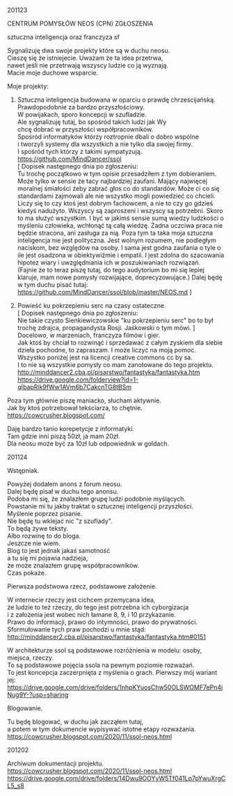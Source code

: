   
201123  
  
CENTRUM POMYSŁÓW NEOS (CPN)
ZGŁOSZENIA
  
sztuczna inteligencja oraz franczyza sf  
  
Sygnalizuję dwa swoje projekty które są w duchu neosu.  
Cieszę się że istniejecie. Uważam że ta idea przetrwa,   
nawet jeśli nie przetrwają wszyscy ludzie co ją wyznają.  
Macie moje duchowe wsparcie.  
  
Moje projekty:  
  
1. Sztuczna inteligencja budowana w oparciu o prawdę chrześcijańską.  
Prawdopodobnie za bardzo przyszłościowy.   
W powijakach, sporo koncepcji w szufladzie.  
Ale sygnalizuję tutaj, bo spośród takich ludzi jak Wy   
chcę dobrać w przyszłości współpracowników.  
Spośród informatyków którzy roztropnie dbali o dobro wspólne  
i tworzyli systemy dla wszystkich a nie tylko dla swojej firmy.  
I spośród tych którzy z takimi sympatyzują.  
https://github.com/MindDancer/ssol  
[ Dopisek następnego dnia po zgłoszeniu:  
Tu trochę początkowo w tym opisie przesadziłem z tym dobieraniem. Może tylko w sensie że tacy najbardziej zaufani. Mający najwięcej moralnej śmiałości żeby zabrać głos co do standardów. Może ci co się standardami zajmowali ale nie wszystko mogli powiedzieć co chcieli. Liczy się to czy ktoś jest dobrym fachowcem, a nie to czy go gdzieś kiedyś nadużyto. Wszyscy są zaproszeni i wszyscy są potrzebni. Skoro to ma służyć wszystkim. I być w jakimś sensie sumą wiedzy ludzkości o myśleniu człowieka, wchłonąć tą całą wiedzę. Żadna uczciwa praca nie będzie stracona, ani zasługa za nią. Poza tym ta taka moja sztuczna inteligencja nie jest polityczna. Jest wolnym rozumem, nie podległym naciskom, bez względów na osoby. I sama jest godna zaufania o tyle o ile jest osadzona w obiektywiźmie i empatii. I jest zdolna do szacowania hipotez wiary i uwzględniania ich w poszukiwaniach rozwiązań.  
(Fajnie że to teraz piszę tutaj, do tego audytorium bo mi się lepiej klaruje, mam nowe pomysły rozwijające, doprecyzowujące.) Dalej będę w tym duchu pisać tutaj: https://github.com/MindDancer/ssol/blob/master/NEOS.md ]  
  
2. Powieść ku pokrzepieniu serc na czasy ostateczne.  
[ Dopisek następnego dnia po zgłoszeniu:  
Nie takie czysto Sienkiewiczowskie "ku pokrzepieniu serc" bo to był trochę zdrajca, propagandysta Rosji. Jaśkowski o tym mówi. ]   
Docelowo, w marzeniach, franczyza filmów i gier.  
Jak ktoś by chciał to rozwinąć i sprzedawać z całym zyskiem dla siebie dzieła pochodne, to zapraszam. I może liczyć na moją pomoc.  
Wszystko poniżej jest na licencji creative commons cc by sa.  
I to nie są wszystkie pomysły co mam zanotowane do tego projektu.  
http://minddancer2.cba.pl/pisarstwo/fantastyka/fantastyka.htm  
https://drive.google.com/folderview?id=1-qIbapRik9fWw1AVm6b7CakcnTG8tBSm  
  
Poza tym głównie piszę maniacko, słucham aktywnie.  
Jak by ktoś potrzebował tekściarza, to chętnie.  
https://cowcrusher.blogspot.com/  
  
Daję bardzo tanio korepetycje z informatyki.  
Tam gdzie inni piszą 50zł, ja mam 20zł.  
Dla neosu może być za 10zł lub odpowiednik w goldach.  

201124  
  
Wstępniak.   
  
Powyżej dodałem anons z forum neosu.  
Dalej będę pisał w duchu tego anonsu.  
Podoba mi się, że znalazłem grupę ludzi podobnie myślących.  
Powstanie mi tu jakby traktat o sztucznej inteligencji przyszłości.  
Myślenie poprzez pisanie.  
Nie będę tu wklejać nic "z szuflady".  
To będą żywe teksty.  
Albo rozwinę to do bloga.  
Jeszcze nie wiem.  
Blog to jest jednak jakaś samotność  
a tu się mi pojawia nadzieja,   
że może znalazłem grupę współpracowników.  
Czas pokaże.  
  
Pierwsza podstwowa rzecz, podstawowe założenie.  
  
W internecie rzeczy jest cichcem przemycana idea,  
że ludzie to też rzeczy, do tego jest potrzebna ich cyborgizacja  
i z założenia jest wobec nich łamane 8, 9, i 10 przykazanie.  
Prawo do informacji, prawo do intymności, prawo do prywatności.  
Sformułowanie tych praw pochodzi u mnie stąd:  
http://minddancer2.cba.pl/pisarstwo/fantastyka/fantastyka.htm#0151  
  
W architekturze ssol są podstawowe rozróżnienia w modelu: osoby, miejsca, rzeczy.   
To są podstawowe pojęcia ssola na pewnym poziomie rozważań.  
To jest koncepcja zaczerpnięta z myślenia o grach. Pierwszy mój wariant jej:  
https://drive.google.com/drive/folders/1nhpKYuosChw50OLSWOMF7ePn4iNug9Y-?usp=sharing

Blogowanie.

Tu będę blogować, w duchu jak zacząłem tutaj,  
a potem w tym dokumencie wypisywać istotne etapy rozważania.  
https://cowcrusher.blogspot.com/2020/11/ssol-neos.html  


201202  

Archiwum dokumentacji projektu.  
https://cowcrusher.blogspot.com/2020/11/ssol-neos.html  
https://drive.google.com/drive/folders/14Dwu9OOYyW5Tf041Lp7pYwuXrgCL5_s8    

